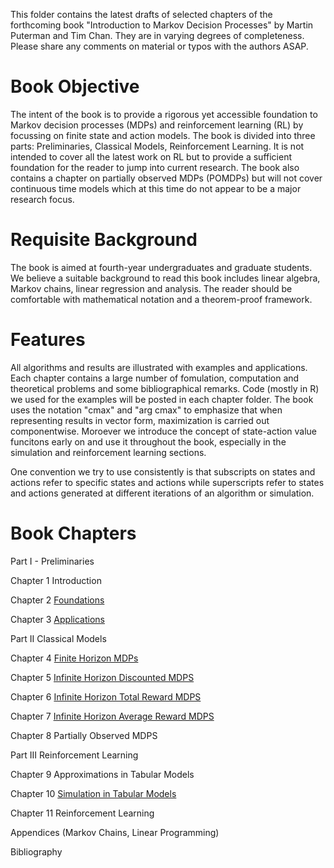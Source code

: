 This folder contains the latest drafts of selected chapters of the forthcoming book "Introduction to Markov Decision Processes" by Martin Puterman and Tim Chan. They are in varying degrees of completeness.  Please share any comments on material or typos with the authors ASAP.

# Book Objective 

The intent of the book is to provide a rigorous yet accessible foundation to Markov decision processes (MDPs) and reinforcement learning (RL) by focussing on finite state and action models.  The book is divided into three parts: Preliminaries, Classical Models, Reinforcement Learning. It is not intended to cover all the latest work on RL but to provide a sufficient foundation for the reader to jump into current research.   The book also contains a chapter on partially observed MDPs (POMDPs) but will not cover continuous time models which at this time do not appear to be a major research focus. 

# Requisite Background

The book is aimed at fourth-year undergraduates and graduate students.
We believe a suitable background to read this book includes linear algebra,  Markov chains, linear regression and analysis. 
The reader should be comfortable with mathematical notation and a theorem-proof framework.

# Features

All algorithms and results are illustrated with examples and applications.  Each chapter  contains a large number of fomulation, computation  and theoretical problems and some bibliographical  remarks.  Code (mostly in R) we used for the examples will be posted in each chapter folder. 
The book uses the notation "cmax" and "arg cmax" to emphasize that when representing results in vector form, maximization is carried out componentwise.
Moroever we introduce the concept of state-action value funcitons early on and use it throughout the book, especially in the simulation and reinforcement learning sections.

One convention we try to use consistently is that subscripts on states and actions refer to specific states and actions while superscripts refer to states and actions generated at different iterations of an  algorithm or   simulation.

# Book Chapters

Part I - Preliminaries

Chapter 1 Introduction
  
Chapter 2 [Foundations](Chapter-2/Book/)

Chapter 3 [Applications](Chapter-3/Book/)

Part II Classical Models

  Chapter 4 [Finite Horizon MDPs](Chapter-4/Book/)
  
  Chapter 5 [Infinite Horizon Discounted MDPS](Chapter-5/Book/)
  
  Chapter 6 [Infinite Horizon Total Reward MDPS](Chapter-6/Book/)
  
  Chapter 7 [Infinite Horizon Average Reward MDPS](Chapter-7/Book/)
  
  Chapter 8 Partially Observed MDPS

Part III Reinforcement Learning
  
  Chapter 9 Approximations in Tabular Models
  
  Chapter 10 [Simulation in Tabular Models](Chapter-10/Book/) 
  
  Chapter 11 Reinforcement Learning

Appendices (Markov Chains, Linear Programming)

Bibliography
